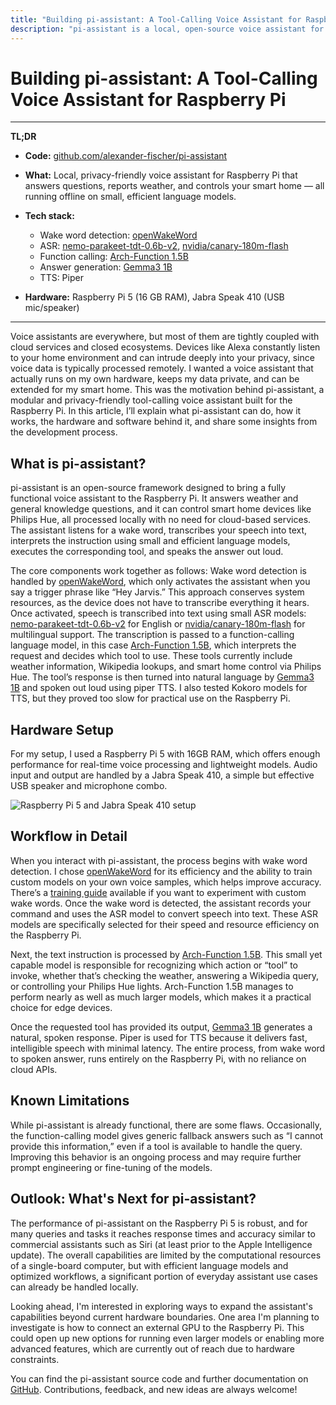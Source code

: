 ```yaml
---
title: "Building pi-assistant: A Tool-Calling Voice Assistant for Raspberry Pi"
description: "pi-assistant is a local, open-source voice assistant for Raspberry Pi that performs speech recognition, tool-calling, and smart home control entirely offline using efficient language models."
---
```


# Building pi-assistant: A Tool-Calling Voice Assistant for Raspberry Pi

---

**TL;DR**

-   **Code:** [github.com/alexander-fischer/pi-assistant](https://github.com/alexander-fischer/pi-assistant)
-   **What:** Local, privacy-friendly voice assistant for Raspberry Pi that answers questions, reports weather, and controls your smart home — all running offline on small, efficient language models.
-   **Tech stack:**

    -   Wake word detection: [openWakeWord](https://github.com/dscripka/openWakeWord)
    -   ASR: [nemo-parakeet-tdt-0.6b-v2](https://huggingface.co/nvidia/parakeet-tdt-0.6b-v2), [nvidia/canary-180m-flash](https://huggingface.co/nvidia/canary-180m-flash)
    -   Function calling: [Arch-Function 1.5B](https://huggingface.co/katanemo/Arch-Function-1.5B)
    -   Answer generation: [Gemma3 1B](https://huggingface.co/google/gemma-3-1b-it)
    -   TTS: Piper

-   **Hardware:** Raspberry Pi 5 (16 GB RAM), Jabra Speak 410 (USB mic/speaker)

---

Voice assistants are everywhere, but most of them are tightly coupled with cloud services and closed ecosystems. Devices like Alexa constantly listen to your home environment and can intrude deeply into your privacy, since voice data is typically processed remotely. I wanted a voice assistant that actually runs on my own hardware, keeps my data private, and can be extended for my smart home. This was the motivation behind pi-assistant, a modular and privacy-friendly tool-calling voice assistant built for the Raspberry Pi. In this article, I’ll explain what pi-assistant can do, how it works, the hardware and software behind it, and share some insights from the development process.

## What is pi-assistant?

pi-assistant is an open-source framework designed to bring a fully functional voice assistant to the Raspberry Pi. It answers weather and general knowledge questions, and it can control smart home devices like Philips Hue, all processed locally with no need for cloud-based services. The assistant listens for a wake word, transcribes your speech into text, interprets the instruction using small and efficient language models, executes the corresponding tool, and speaks the answer out loud.

The core components work together as follows: Wake word detection is handled by [openWakeWord](https://github.com/dscripka/openWakeWord), which only activates the assistant when you say a trigger phrase like “Hey Jarvis.” This approach conserves system resources, as the device does not have to transcribe everything it hears. Once activated, speech is transcribed into text using small ASR models: [nemo-parakeet-tdt-0.6b-v2](https://huggingface.co/nvidia/parakeet-tdt-0.6b-v2) for English or [nvidia/canary-180m-flash](https://huggingface.co/nvidia/canary-180m-flash) for multilingual support. The transcription is passed to a function-calling language model, in this case [Arch-Function 1.5B](https://huggingface.co/katanemo/Arch-Function-1.5B), which interprets the request and decides which tool to use. These tools currently include weather information, Wikipedia lookups, and smart home control via Philips Hue. The tool’s response is then turned into natural language by [Gemma3 1B](https://huggingface.co/google/gemma-3-1b-it) and spoken out loud using piper TTS. I also tested Kokoro models for TTS, but they proved too slow for practical use on the Raspberry Pi.

## Hardware Setup

For my setup, I used a Raspberry Pi 5 with 16GB RAM, which offers enough performance for real-time voice processing and lightweight models. Audio input and output are handled by a Jabra Speak 410, a simple but effective USB speaker and microphone combo.

![Raspberry Pi 5 and Jabra Speak 410 setup](/images/pi_jabra.jpeg)

## Workflow in Detail

When you interact with pi-assistant, the process begins with wake word detection. I chose [openWakeWord](https://github.com/dscripka/openWakeWord) for its efficiency and the ability to train custom models on your own voice samples, which helps improve accuracy. There’s a [training guide](https://github.com/dscripka/[openWakeWord]%28https://github.com/dscripka/openWakeWord%29/blob/main/notebooks/training_models.ipynb) available if you want to experiment with custom wake words. Once the wake word is detected, the assistant records your command and uses the ASR model to convert speech into text. These ASR models are specifically selected for their speed and resource efficiency on the Raspberry Pi.

Next, the text instruction is processed by [Arch-Function 1.5B](https://huggingface.co/katanemo/Arch-Function-1.5B). This small yet capable model is responsible for recognizing which action or “tool” to invoke, whether that’s checking the weather, answering a Wikipedia query, or controlling your Philips Hue lights. Arch-Function 1.5B manages to perform nearly as well as much larger models, which makes it a practical choice for edge devices.

Once the requested tool has provided its output, [Gemma3 1B](https://huggingface.co/google/gemma-3-1b-it) generates a natural, spoken response. Piper is used for TTS because it delivers fast, intelligible speech with minimal latency. The entire process, from wake word to spoken answer, runs entirely on the Raspberry Pi, with no reliance on cloud APIs.

## Known Limitations

While pi-assistant is already functional, there are some flaws. Occasionally, the function-calling model gives generic fallback answers such as “I cannot provide this information,” even if a tool is available to handle the query. Improving this behavior is an ongoing process and may require further prompt engineering or fine-tuning of the models.

## Outlook: What's Next for pi-assistant?

The performance of pi-assistant on the Raspberry Pi 5 is robust, and for many queries and tasks it reaches response times and accuracy similar to commercial assistants such as Siri (at least prior to the Apple Intelligence update). The overall capabilities are limited by the computational resources of a single-board computer, but with efficient language models and optimized workflows, a significant portion of everyday assistant use cases can already be handled locally.

Looking ahead, I'm interested in exploring ways to expand the assistant's capabilities beyond current hardware boundaries. One area I'm planning to investigate is how to connect an external GPU to the Raspberry Pi. This could open up new options for running even larger models or enabling more advanced features, which are currently out of reach due to hardware constraints.

You can find the pi-assistant source code and further documentation on [GitHub](https://github.com/alexander-fischer/pi-assistant). Contributions, feedback, and new ideas are always welcome!
